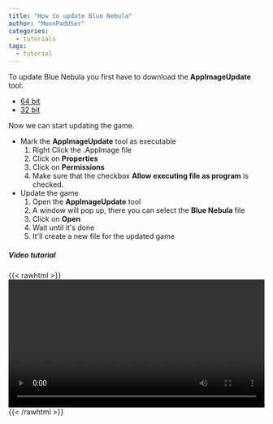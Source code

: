 ```yaml
---
title: "How to update Blue Nebula"
author: "MoonPadUSer"
categories:
  - tutorials
tags:
  - tutorial
---
```


To update Blue Nebula you first have to download the **AppImageUpdate** tool:  
- [64 bit](https://github.com/AppImage/AppImageUpdate/releases/download/continuous/AppImageUpdate-x86_64.AppImage)
- [32 bit](https://github.com/AppImage/AppImageUpdate/releases/download/continuous/AppImageUpdate-i386.AppImage)

Now we can start updating the game.

- Mark the **AppImageUpdate** tool as executable  
    1. Right Click the .AppImage file
    2. Click on **Properties**
    3. Click on **Permissions**
    4. Make sure that the checkbox **Allow executing file as program** is checked.
- Update the game
    1. Open the **AppImageUpdate** tool
    2. A window will pop up, there you can select the **Blue Nebula** file
    3. Click on **Open**
    4. Wait until it's done 
    5. It'll create a new file for the updated game

##### **Video tutorial**
{{< rawhtml >}}
<video width=100% controls>
    <source src="/vids/update_the_appimage.mp4">
</video>
{{< /rawhtml >}}
